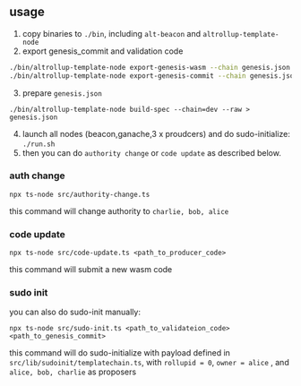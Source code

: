 ## usage

1. copy binaries to `./bin`, including `alt-beacon` and `altrollup-template-node`
2. export genesis_commit and validation code
```bash
./bin/altrollup-template-node export-genesis-wasm --chain genesis.json > ./bin/producer_code.wasm
./bin/altrollup-template-node export-genesis-commit --chain genesis.json > ./bin/producer_genesis_commit
```
3. prepare `genesis.json`
```
./bin/altrollup-template-node build-spec --chain=dev --raw > genesis.json
```
4. launch all nodes (beacon,ganache,3 x proudcers) and do sudo-initialize: `./run.sh`
5. then you can do `authority change` or `code update` as described below.

### auth change

`npx ts-node src/authority-change.ts`

this command will change authority to `charlie, bob, alice`

### code update
`npx ts-node src/code-update.ts <path_to_producer_code>`

this command will submit a new wasm code

### sudo init

you can also do sudo-init manually: 

`npx ts-node src/sudo-init.ts <path_to_validateion_code> <path_to_genesis_commit>`

this command will do sudo-initialize with payload defined in `src/lib/sudoinit/templatechain.ts`, with `rollupid = 0`,
`owner = alice` , and `alice, bob, charlie` as proposers
